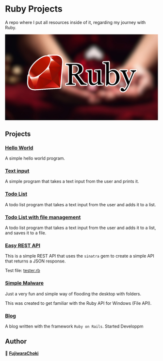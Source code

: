 # Ruby Projects

A repo where I put all resources inside of it, regarding my journey with Ruby.

![Ruby](repo/ruby-thumbnail.png)

## Projects

### [Hello World](hello-world/main.rb)

A simple hello world program.

### [Text input](ruby-input/main.rb)

A simple program that takes a text input from the user and prints it.

### [Todo List](todo-list/main.rb)

A todo list program that takes a text input from the user and adds it to a list.

### [Todo List with file management](todo-list-with-file-management/main.rb)

A todo list program that takes a text input from the user and adds it to a list, and saves it to a file.

### [Easy REST API](easy-rest-api/main.rb)

This is a simple REST API that uses the `sinatra` gem to create a simple API that returns a JSON response.

Test file: [tester.rb](easy-rest-api/tester.rb)

### [Simple Malware](simple-malware/main.rb)

Just a very fun and simple way of flooding the desktop with folders.

This was created to get familiar with the Ruby API for Windows (File API).

### [Blog](blog/README.md)

A blog written with the framework `Ruby on Rails`. Started Developpm

## Author

👤 [**FujiwaraChoki**](https://www.github.com/FujiwaraChoki)
